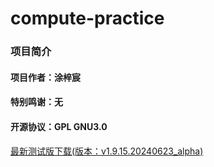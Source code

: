 # compute-practice
### 项目简介
#### 项目作者：涂梓宸
#### 特别鸣谢：无
#### 开源协议：GPL GNU3.0

[最新测试版下载(版本：v1.9.15.20240623_alpha)](https://github.com/Ilikeassignment/count-practice/releases/download/count-practice_v1.9.15.20240623_alpha/count-practice_v1.9.15.20240623_alpha.zip)
